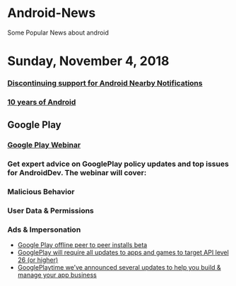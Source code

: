 # Android-News
Some Popular News about android

# Sunday, November 4, 2018

### [Discontinuing support for Android Nearby Notifications](https://android-developers.googleblog.com/2018/10/discontinuing-support-for-android.html?linkId=58716224)

### [10 years of Android](https://twitter.com/AndroidDev/status/1055925572256350208)

## Google Play
### [Google Play Webinar](https://twitter.com/GooglePlayDev/status/1058410916105146373)
### Get expert advice on GooglePlay policy updates and top issues for AndroidDev. The webinar will cover:  
  ### Malicious Behavior
  ### User Data & Permissions
  ### Ads & Impersonation
  
- [Google Play offline peer to peer installs beta](https://android-developers.googleblog.com/2018/10/offline-p2p-installs-beta.html)
- [GooglePlay will require all updates to apps and games to target API level 26 (or higher)](https://twitter.com/GooglePlayDev/status/1050796743640735746)
- [GooglePlaytime we’ve announced several updates to help you build & manage your app business](https://twitter.com/GooglePlayDev/status/1052968301608017920)
  
  

